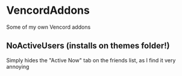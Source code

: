 # VencordAddons
Some of my own Vencord addons

## NoActiveUsers (installs on themes folder!)
Simply hides the "Active Now" tab on the friends list, as I find it very annoying
